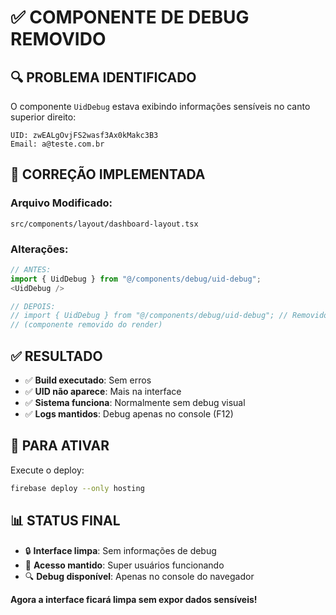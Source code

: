 # ✅ COMPONENTE DE DEBUG REMOVIDO

## 🔍 **PROBLEMA IDENTIFICADO**
O componente `UidDebug` estava exibindo informações sensíveis no canto superior direito:
```
UID: zwEALgOvjFS2wasf3Ax0kMakc3B3
Email: a@teste.com.br
```

## 🚀 **CORREÇÃO IMPLEMENTADA**

### **Arquivo Modificado:**
`src/components/layout/dashboard-layout.tsx`

### **Alterações:**
```typescript
// ANTES:
import { UidDebug } from "@/components/debug/uid-debug";
<UidDebug />

// DEPOIS:
// import { UidDebug } from "@/components/debug/uid-debug"; // Removido para produção
// (componente removido do render)
```

## ✅ **RESULTADO**
- ✅ **Build executado**: Sem erros
- ✅ **UID não aparece**: Mais na interface
- ✅ **Sistema funciona**: Normalmente sem debug visual
- ✅ **Logs mantidos**: Debug apenas no console (F12)

## 🚀 **PARA ATIVAR**

Execute o deploy:
```bash
firebase deploy --only hosting
```

## 📊 **STATUS FINAL**
- 🔒 **Interface limpa**: Sem informações de debug
- 🚀 **Acesso mantido**: Super usuários funcionando
- 🔍 **Debug disponível**: Apenas no console do navegador

**Agora a interface ficará limpa sem expor dados sensíveis!**